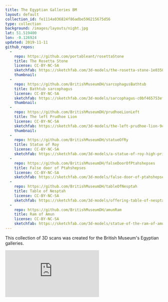 ```yaml
---
title: The Egyptian Galleries BM
layout: default
collection_id: fe1114a036824f86adbe596215675d56
type: collection
background: /images/layouts/night.jpg
lat: 51.519400
lon: -0.126924
updated: 2019-11-11
github_repos:
  -
    repo: https://github.com/portableant/rosettaStone
    title: The Rosetta Stone
    license: CC-BY-NC-SA
    sketchfab: https://sketchfab.com/3d-models/the-rosetta-stone-1e03509704a3490e99a173e53b93e282
    thumbnail:
  -
    repo: https://github.com/BritishMuseumDH/sarcophagusBathtub
    title: Bathtub sarcophagus
    license: CC-BY-NC-SA
    sketchfab: https://sketchfab.com/3d-models/sarcophagus-c0bf465753ef4a76b2aff585e14b28de
    thumbnail:
  -
    repo: https://github.com/BritishMuseumDH/prudhoeLionLeft
    title: The left Prudhoe Lion
    license: CC-BY-NC-SA
    sketchfab: https://sketchfab.com/3d-models/the-left-prudhoe-lion-9ce750612c4e47daa11b5ce4656ad58e
    thumbnail:
  -
    repo: https://github.com/BritishMuseumDH/statueOfRy
    title: Statue of Roy
    license: CC-BY-NC-SA
    sketchfab: https://sketchfab.com/3d-models/a-statue-of-roy-high-priest-of-amun-55fc3feb375842779c07c2a9b4b9f5ea
  -
    repo: https://github.com/BritishMuseumDH/falseDoorOfPtahshepses
    title: False door of Ptahshepses
    license: CC-BY-NC-SA
    sketchfab: https://sketchfab.com/3d-models/false-door-of-ptahshepses-482d017409764141accdbd257faf17b0
  -
    repo: https://github.com/BritishMuseumDH/tableOfNesptah
    title: Table of Nesptah
    license: CC-BY-NC-SA
    sketchfab: https://sketchfab.com/3d-models/offering-table-of-nesptah-41b4e7d9085b41788f96dbd85c41c0d3
  -
    repo: https://github.com/BritishMuseumDH/amunRam
    title: Ram of Amun
    license: CC-BY-NC-SA
    sketchfab: https://sketchfab.com/3d-models/statue-of-the-ram-of-amun-35d49b6d599045d6ba1dd41999b0012e
---
```


This collection of 3D scans was created for the British Museum's Egyptian galleries.

<div class="embed-responsive embed-responsive-4by3 mb-3">
  <iframe title="A 3D model" class="embed-responsive-item" src="https://sketchfab.com/playlists/embed?collection=fe1114a036824f86adbe596215675d56" frameborder="0" allow="autoplay; fullscreen; vr" mozallowfullscreen="true" webkitallowfullscreen="true"></iframe>
</div>
